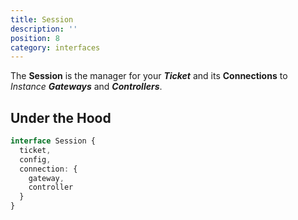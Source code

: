 ```yaml
---
title: Session
description: ''
position: 8
category: interfaces
---
```


The **Session** is the manager for your ***Ticket*** and its **Connections** to *Instance* ***Gateways*** and ***Controllers***.

## Under the Hood

```ts
interface Session {
  ticket,
  config,
  connection: {
    gateway,
    controller
  }
}
```
